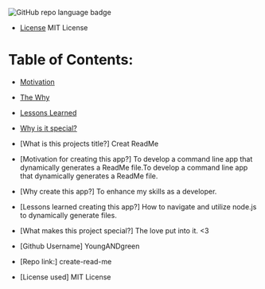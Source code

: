 
   ![GitHub repo language badge](https://img.shields.io/github/languages/top/YoungANDgreen/create-read-me?style=flat&logo=appveyor)
   * [License](#license)
   MIT License

   # Table of Contents:

   * [Motivation](#Motivation)

   * [The Why](#Why)

   * [Lessons Learned](#Lessons)

   * [Why is it special?](#Special)
   
   - [What is this projects title?]
   Creat ReadMe
   - [Motivation for creating this app?]
  To develop a command line app that dynamically generates a ReadMe file.To develop a command line app that dynamically generates a ReadMe file.
  
  - [Why create this app?]
    To enhance my skills as a developer.

  - [Lessons learned creating this app?]
  How to navigate and utilize node.js to dynamically generate files.

  - [What makes this project special?]
   The love put into it. <3

  - [Github Username]
  YoungANDgreen

  - [Repo link:]
  create-read-me

  - [License used]
  MIT License

  
